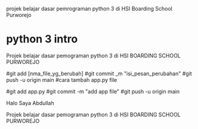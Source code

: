 projek belajar dasar pemrograman python 3 di HSI Boarding School Purworejo
# python 3 intro

Projek belajar dasar pemograman python 3 di HSI BOARDING SCHOOL PURWOREJO

#git add [nma_file_yg_berubah]
#git commit _m "isi_pesan_perubahan"
#git push -u origin main
#cara tambah app.py file

#git add app.py
#git commit -m "add app file"
#git push -u origin main



Halo Saya Abdullah

Projek belajar dasar pemograman python 3 di HSI BOARDING SCHOOL PURWOREJO